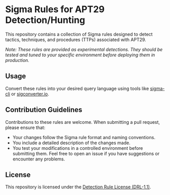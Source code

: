 # Sigma Rules for APT29 Detection/Hunting

This repository contains a collection of Sigma rules designed to detect tactics, techniques, and procedures (TTPs) associated with APT29. 

_Note: These rules are provided as experimental detections. They should be tested and tuned to your specific environment before deploying them in production._

## Usage
Convert these rules into your desired query language using tools like [sigma-cli](https://sigmahq.io/docs/guide/getting-started.html) or [sigconverter.io](https://sigconverter.io/).


## Contribution Guidelines
Contributions to these rules are welcome. When submitting a pull request, please ensure that:
- Your changes follow the Sigma rule format and naming conventions.
- You include a detailed description of the changes made.
- You test your modifications in a controlled environment before submitting them.
Feel free to open an issue if you have suggestions or encounter any problems.

## License
This repository is licensed under the [Detection Rule License (DRL-1.1)](https://github.com/SigmaHQ/Detection-Rule-License).
